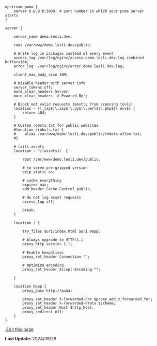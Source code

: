 

```nginx
upstream puma {
    server 0.0.0.0:3000; # port number in which your puma server starts
}

server {

    server_name demo.lesli.dev;

    root /var/www/demo.lesli.dev/public;

    # Write log in packages instead of every event
    access_log /var/log/nginx/access.demo.lesli.dev.log combined buffer=16k;
    error_log  /var/log/nginx/error.demo.lesli.dev.log;

    client_max_body_size 10M;

    # Disable header with server info
    server_tokens off;
    more_clear_headers Server;
    more_clear_headers 'X-Powered-By';

    # Block not valid requests (mostly from scanning tools)
    location ~ (\.jsp$|\.asp$|\.py$|\.perl$|\.php$|\.env$) {
        return 404;
    }

    # Custom robots.txt for public websites
    #location /robots.txt {
    #    alias /var/www/demo.lesli.dev/public/robots-allow.txt;
    #}

    # rails assets
    location ~ ^/(assets)/  {

        root /var/www/demo.lesli.dev/public;

        # to serve pre-gzipped version
        gzip_static on;

        # cache everything
        expires max;
        add_header Cache-Control public;

        # do not log asset requests
        access_log off;

        break;
    }

    location / {

	    try_files $uri/index.html $uri @app;

        # Always upgrade to HTTP/1.1
        proxy_http_version 1.1;

        # Enable keepalives
        proxy_set_header Connection "";

        # Optimize encoding
        proxy_set_header Accept-Encoding "";

    }

    location @app {
        proxy_pass http://puma;

        proxy_set_header X-Forwarded-For $proxy_add_x_forwarded_for;
        proxy_set_header X-Forwarded-Proto $scheme;
        proxy_set_header Host $http_host;
        proxy_redirect off;
    }
}
```

<section class="lesli-markdown-info">
    <p><a target="blank" href="https://github.com/LesliTech/Lesli/tree/master/docs/deployment/nginx.md"><i class="ri-external-link-fill"></i>&nbsp;Edit this page</a><p/>
    <p><b>Last Update: </b>2024/09/29</p>
</section>

<!-- This code was automatically generated -->
<!-- to update this docs please run rake docs:build -->

